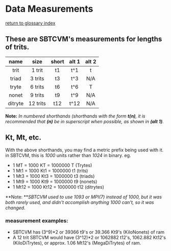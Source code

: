 # Data Measurements
[return to glossary index](glossary.md)
## These are SBTCVM's measurements for lengths of trits.

name    | size     | short  | alt 1 | alt 2
:------:|:--------:|:------:|:----:|:----:
trit    | 1 trit   | t1     | t^1  | t
triad   | 3 trits  | t3     | t^3  | N/A
tryte   | 6 trits  | t6     | t^6  | T
nonet   | 9 trits  | t9     | t^9  | N/A
ditryte | 12 trits | t12    | t^12 | N/A

**Note:** _In numbered shorthands (shorthands with the form **t(n)**,
it is recommended that **(n)** be in superscript when possible, as shown in **(alt 1)**._

## Kt, Mt, etc.
With the above shorthands, you may find a metric prefix being used with it.
in SBTCVM, this is _1000_ units rather than _1024_ in binary. eg.

- 1 MT = 1000 KT = 1000000 T (Trytes)
- 1 Mt1 = 1000 Kt1 = 1000000 t1 (trits)
- 1 Mt3 = 1000 Kt3 = 1000000 t3 (triads)
- 1 Mt9 = 1000 Kt9 = 1000000 t9 (nonets)
- 1 Mt12 = 1000 Kt12 = 1000000 t12 (ditrytes)    

**Note: **_SBTCVM used to use 1093 or MPI(7) instead of 1000, but it was both rarely used,
and didn't accomplish anything 1000 can't, so it was changed._

### measurement examples:    
- SBTCVM has (3^9)*2 or 39366 t9's or 39.366 Kt9's (KiloNonets) of ram
- A 12 trit SBTCVM would have (3^12)*2 or 1062882 t12's, 1062.882 Kt12's (KiloDiTrytes), or approx. 1.06 Mt12's (MegaDiTrytes) of ram.

